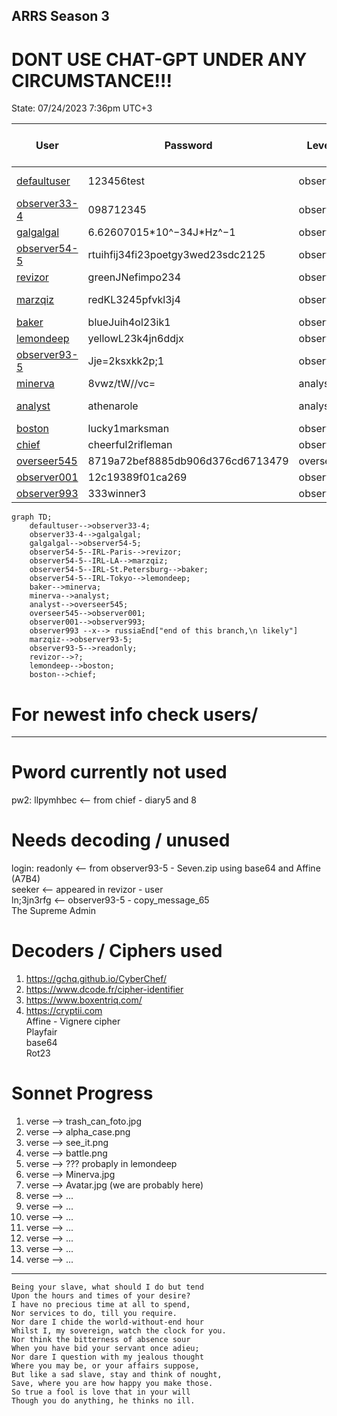 ## ARRS Season 3 
# DONT USE CHAT-GPT UNDER ANY CIRCUMSTANCE!!!
State: 07/24/2023 7:36pm UTC+3

| User                                       | Password                          | Level    | Status     | Name          | Solved-Status (Presumed) |
|--------------------------------------------|-----------------------------------|----------|------------|---------------|--------------------------|
| [defaultuser](./Users/defaultuser.md)      | 123456test                        | observer | Active     | System user   | Solved                   | 
| [observer33-4](./Users/observer33-4.md)    | 098712345                         | observer | Not Active | James Torwind | Solved                   |   
| [galgalgal](./Users/galgalgal.md)          | 6.62607015\*10^−34J\*Hz^−1        | observer | Active     | Max Planck    | Solved                   |  
| [observer54-5](./Users/observer54-5.md)    | rtuihfij34fi23poetgy3wed23sdc2125 | observer | Not Active | Deleted       | Solved                   |
| [revizor](./Users/revizor.md)              | greenJNefimpo234                  | observer | Active     | confidential  | WIP                      |
| [marzqiz](./Users/marzqiz.md)              | redKL3245pfvkl3j4                 | observer | Active     | System user   | Solved                   |
| [baker](./Users/baker.md)                  | blueJuih4ol23ik1                  | observer | Active     | Mike          | Solved                   | 
| [lemondeep](./Users/lemondeep.md)          | yellowL23k4jn6ddjx                | observer | Active     | confidential  | Solved                   |
| [observer93-5](./Users/observer93-5.md)    | Jje=2ksxkk2p;1                    | observer | Active     | Homer Smith   | WIP                      |
| [minerva](./Users/minerva.md)              | 8vwz/tW//vc=                      | analyst  | Active     | Minnie        | Solved                   |
| [analyst](./Users/analyst.md)              | athenarole                        | analyst  | not Active | Jack          | WIP                      |
| [boston](./Users/boston.md)                | lucky1marksman                    | observer | Active     | confidential  | WIP                      |
| [chief](./Users/chief.md)                  | cheerful2rifleman                 | observer | Active     | confidential  | WIP                      |
| [overseer545](./Users/overseer545.md)      | 8719a72bef8885db906d376cd6713479  | overseer | Active     | Hash          | WIP                      |
| [observer001](./Users/observer001.md)      | 12c19389f01ca269                  | observer | Active     | unknown       | WIP                      |
| [observer993](./Users/observer993.md)      | 333winner3                        | observer | Active     | unknown       | Finished                 |

```mermaid
graph TD;
    defaultuser-->observer33-4;
    observer33-4-->galgalgal;
    galgalgal-->observer54-5;
    observer54-5--IRL-Paris-->revizor;
    observer54-5--IRL-LA-->marzqiz;
    observer54-5--IRL-St.Petersburg-->baker;
    observer54-5--IRL-Tokyo-->lemondeep;
    baker-->minerva;
    minerva-->analyst;
    analyst-->overseer545;
    overseer545-->observer001;
    observer001-->observer993;
    observer993 --x--> russiaEnd["end of this branch,\n likely"]
    marzqiz-->observer93-5;
    observer93-5-->readonly;
    revizor-->?;
    lemondeep-->boston;
    boston-->chief;
```


# For newest info check users/
---
# Pword currently not used 
pw2: llpymhbec <-- from chief - diary5 and 8<br>

# Needs decoding / unused
login: readonly <-- from observer93-5 - Seven.zip using base64 and Affine (A7B4)<br>
seeker <-- appeared in revizor - user<br>
ln;3jn3rfg <-- observer93-5 - copy_message_65<br>
The Supreme Admin 


# Decoders / Ciphers used  
1. https://gchq.github.io/CyberChef/
2. https://www.dcode.fr/cipher-identifier
3. https://www.boxentriq.com/
4. https://cryptii.com  
Affine - Vignere cipher  
Playfair  
base64  
Rot23 

# Sonnet Progress  
1. verse --> trash_can_foto.jpg
2. verse --> alpha_case.png
3. verse --> see_it.png
4. verse --> battle.png
5. verse --> ??? probaply in lemondeep
6. verse --> Minerva.jpg
7. verse --> Avatar.jpg  (we are probably here)
8. verse --> ...
9. verse --> ...
10. verse --> ...
11. verse --> ...
12. verse --> ...
13. verse --> ...
14. verse --> ...
---
    Being your slave, what should I do but tend
    Upon the hours and times of your desire?
    I have no precious time at all to spend,
    Nor services to do, till you require.
    Nor dare I chide the world-without-end hour
    Whilst I, my sovereign, watch the clock for you.
    Nor think the bitterness of absence sour
    When you have bid your servant once adieu;
    Nor dare I question with my jealous thought
    Where you may be, or your affairs suppose,
    But like a sad slave, stay and think of nought,
    Save, where you are how happy you make those.
    So true a fool is love that in your will
    Though you do anything, he thinks no ill.
